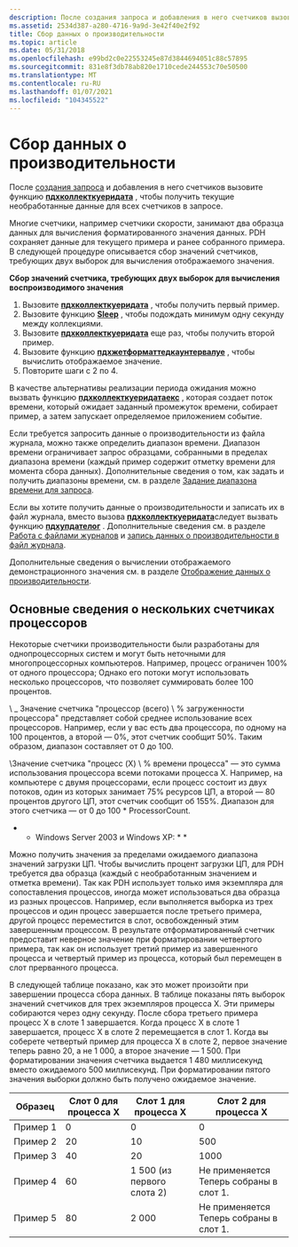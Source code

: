 ```yaml
---
description: После создания запроса и добавления в него счетчиков вызовите функцию Пдхколлекткуеридата, чтобы получить текущие необработанные данные для всех счетчиков в запросе.
ms.assetid: 2534d387-a280-4716-9a9d-3e42f40e2f92
title: Сбор данных о производительности
ms.topic: article
ms.date: 05/31/2018
ms.openlocfilehash: e99bd2c0e22553245e87d3844694051c88c57895
ms.sourcegitcommit: 831e8f3db78ab820e1710cede244553c70e50500
ms.translationtype: MT
ms.contentlocale: ru-RU
ms.lasthandoff: 01/07/2021
ms.locfileid: "104345522"
---
```

# <a name="collecting-performance-data"></a>Сбор данных о производительности

После [создания запроса](creating-a-query.md) и добавления в него счетчиков вызовите функцию [**пдхколлекткуеридата**](/windows/desktop/api/Pdh/nf-pdh-pdhcollectquerydata) , чтобы получить текущие необработанные данные для всех счетчиков в запросе.

Многие счетчики, например счетчики скорости, занимают два образца данных для вычисления форматированного значения данных. PDH сохраняет данные для текущего примера и ранее собранного примера. В следующей процедуре описывается сбор значений счетчиков, требующих двух выборок для вычисления отображаемого значения.

**Сбор значений счетчика, требующих двух выборок для вычисления воспроизводимого значения**

1.  Вызовите [**пдхколлекткуеридата**](/windows/desktop/api/Pdh/nf-pdh-pdhcollectquerydata) , чтобы получить первый пример.
2.  Вызовите функцию [**Sleep**](/windows/desktop/api/synchapi/nf-synchapi-sleep) , чтобы подождать минимум одну секунду между коллекциями.
3.  Вызовите [**пдхколлекткуеридата**](/windows/desktop/api/Pdh/nf-pdh-pdhcollectquerydata) еще раз, чтобы получить второй пример.
4.  Вызовите функцию [**пдхжетформаттедкаунтервалуе**](/windows/desktop/api/Pdh/nf-pdh-pdhgetformattedcountervalue) , чтобы вычислить отображаемое значение.
5.  Повторите шаги с 2 по 4.

В качестве альтернативы реализации периода ожидания можно вызвать функцию [**пдхколлекткуеридатаекс**](/windows/desktop/api/Pdh/nf-pdh-pdhcollectquerydataex) , которая создает поток времени, который ожидает заданный промежуток времени, собирает пример, а затем запускает определяемое приложением событие.

Если требуется запросить данные о производительности из файла журнала, можно также определить диапазон времени. Диапазон времени ограничивает запрос образцами, собранными в пределах диапазона времени (каждый пример содержит отметку времени для момента сбора данных). Дополнительные сведения о том, как задать и получить диапазоны времени, см. в разделе [Задание диапазона времени для запроса](setting-a-time-range-for-a-query.md).

Если вы хотите получить данные о производительности и записать их в файл журнала, вместо вызова [**пдхколлекткуеридата**](/windows/desktop/api/Pdh/nf-pdh-pdhcollectquerydata)следует вызвать функцию [**пдхупдателог**](/windows/desktop/api/Pdh/nf-pdh-pdhupdateloga) . Дополнительные сведения см. в разделе [Работа с файлами журналов](working-with-log-files.md) и [запись данных о производительности в файл журнала](writing-performance-data-to-a-log-file.md).

Дополнительные сведения о вычислении отображаемого демонстрационного значения см. в разделе [Отображение данных о производительности](displaying-performance-data.md).

## <a name="understanding-multiple-processor-counters"></a>Основные сведения о нескольких счетчиках процессоров

Некоторые счетчики производительности были разработаны для однопроцессорных систем и могут быть неточными для многопроцессорных компьютеров. Например, процесс ограничен 100% от одного процессора; Однако его потоки могут использовать несколько процессоров, что позволяет суммировать более 100 процентов.

\\ \_ Значение счетчика "процессор (всего) \\ % загруженности процессора" представляет собой среднее использование всех процессоров. Например, если у вас есть два процессора, по одному на 100 процентов, а второй — 0%, этот счетчик сообщит 50%. Таким образом, диапазон составляет от 0 до 100.

\\Значение счетчика "процесс (X) \\ % времени процесса" — это сумма использования процессора всеми потоками процесса X. Например, на компьютере с двумя процессорами, если процесс состоит из двух потоков, один из которых занимает 75% ресурсов ЦП, а второй — 80 процентов другого ЦП, этот счетчик сообщит об 155%. Диапазон для этого счетчика — от 0 до 100 \* ProcessorCount.

* * Windows Server 2003 и Windows XP: * *

Можно получить значения за пределами ожидаемого диапазона значений загрузки ЦП. Чтобы вычислить процент загрузки ЦП, для PDH требуется два образца (каждый с необработанным значением и отметка времени). Так как PDH использует только имя экземпляра для сопоставления процессов, иногда может использоваться два образца из разных процессов. Например, если выполняется выборка из трех процессов и один процесс завершается после третьего примера, другой процесс переместится в слот, освобожденный этим завершенным процессом. В результате отформатированный счетчик предоставит неверное значение при форматировании четвертого примера, так как он использует третий пример из завершенного процесса и четвертый пример из процесса, который был перемещен в слот прерванного процесса.

В следующей таблице показано, как это может произойти при завершении процесса сбора данных. В таблице показаны пять выборок значений счетчиков для трех экземпляров процесса X. Эти примеры собираются через одну секунду. После сбора третьего примера процесс X в слоте 1 завершается. Когда процесс X в слоте 1 завершается, процесс X в слоте 2 перемещается в слот 1. Когда вы соберете четвертый пример для процесса X в слоте 2, первое значение теперь равно 20, а не 1 000, а второе значение — 1 500. При форматировании значения счетчика выдается 1 480 миллисекунд вместо ожидаемого 500 миллисекунд. При форматировании пятого значения выборки должно быть получено ожидаемое значение.

| Образец   | Слот 0 для процесса X | Слот 1 для процесса X           | Слот 2 для процесса X                     |
|----------|----------------------|--------------------------------|------------------------------------------|
| Пример 1 | 0                    | 0                              | 0                                        |
| Пример 2 | 20                   | 10                             | 500                                      |
| Пример 3 | 40                   | 20                             | 1000                                    |
| Пример 4 | 60                   | 1 500 (из первого слота 2) | Не применяется Теперь собраны в слот 1. |
| Пример 5 | 80                   | 2 000                          | Не применяется Теперь собраны в слот 1. |



 

 

 
